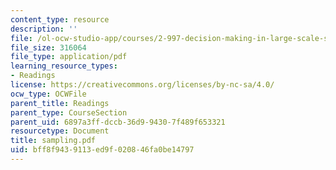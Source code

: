 ```yaml
---
content_type: resource
description: ''
file: /ol-ocw-studio-app/courses/2-997-decision-making-in-large-scale-systems-spring-2004/bff8f9439113ed9f020846fa0be14797_sampling.pdf
file_size: 316064
file_type: application/pdf
learning_resource_types:
- Readings
license: https://creativecommons.org/licenses/by-nc-sa/4.0/
ocw_type: OCWFile
parent_title: Readings
parent_type: CourseSection
parent_uid: 6897a3ff-dccb-36d9-9430-7f489f653321
resourcetype: Document
title: sampling.pdf
uid: bff8f943-9113-ed9f-0208-46fa0be14797
---
```

